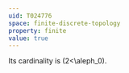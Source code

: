 ```yaml
---
uid: T024776
space: finite-discrete-topology
property: finite
value: true
---
```

Its cardinality is \(2<\aleph_0\).
